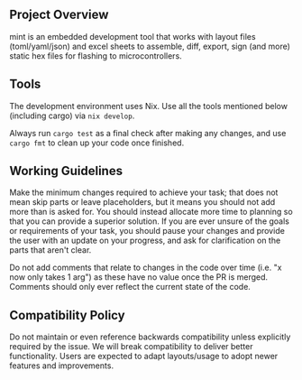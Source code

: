 ## Project Overview

mint is an embedded development tool that works with layout files (toml/yaml/json) and excel sheets to assemble, diff, export, sign (and more) static hex files for flashing to microcontrollers.

## Tools

The development environment uses Nix. Use all the tools mentioned below (including cargo) via `nix develop`.

Always run `cargo test` as a final check after making any changes, and use `cargo fmt` to clean up your code once finished.

## Working Guidelines

Make the minimum changes required to achieve your task; that does not mean skip parts or leave placeholders, but it means you should not add more than is asked for. You should instead allocate more time to planning so that you can provide a superior solution. If you are ever unsure of the goals or requirements of your task, you should pause your changes and provide the user with an update on your progress, and ask for clarification on the parts that aren't clear.

Do not add comments that relate to changes in the code over time (i.e. "x now only takes 1 arg") as these have no value once the PR is merged. Comments should only ever reflect the current state of the code.

## Compatibility Policy

Do not maintain or even reference backwards compatibility unless explicitly required by the issue. We will break compatibility to deliver better functionality. Users are expected to adapt layouts/usage to adopt newer features and improvements.
